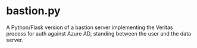 # bastion.py

A Python/Flask version of a bastion server implementing the Veritas
process for auth against Azure AD, standing between the user and the
data server.
